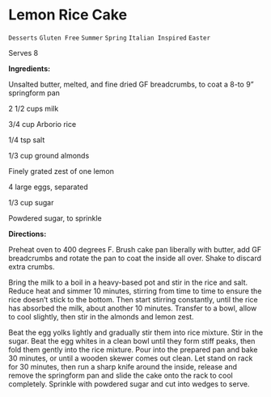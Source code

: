 # Lemon Rice Cake

`Desserts` `Gluten Free` `Summer` `Spring` `Italian Inspired` `Easter`

Serves 8

**Ingredients:**

Unsalted butter, melted, and fine dried GF breadcrumbs, to coat a 8-to 9” springform pan 

2 1/2 cups milk 

3/4 cup Arborio rice

1/4 tsp salt

1/3 cup ground almonds 

Finely grated zest of one lemon 

4 large eggs, separated 

1/3 cup sugar

Powdered sugar, to sprinkle

**Directions:**

Preheat oven to 400 degrees F. Brush cake pan liberally with butter, add GF breadcrumbs and rotate the pan to coat the inside all over. Shake to discard extra crumbs.

Bring the milk to a boil in a heavy-based pot and stir in the rice and salt. Reduce heat and simmer 10 minutes, stirring from time to time to ensure the rice doesn’t stick to the bottom. Then start stirring constantly, until the rice has absorbed the milk, about another 10 minutes. Transfer to a bowl, allow to cool slightly, then stir in the almonds and lemon zest. 

Beat the egg yolks lightly and gradually stir them into rice mixture. Stir in the sugar. Beat the egg whites in a clean bowl until they form stiff peaks, then fold them gently into the rice mixture. Pour into the prepared pan and bake 30 minutes, or until a wooden skewer comes out clean. Let stand on rack for 30 minutes, then run a sharp knife around the inside, release and remove the springform pan and slide the cake onto the rack to cool completely. Sprinkle with powdered sugar and cut into wedges to serve. 
